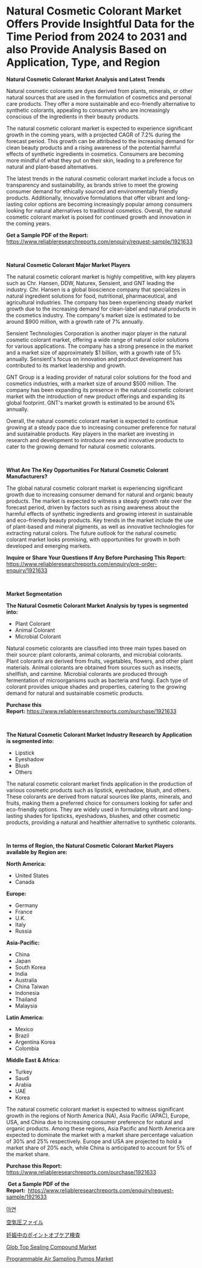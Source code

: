 <p><h1>Natural Cosmetic Colorant Market Offers Provide Insightful Data for the Time Period from 2024 to 2031 and also Provide Analysis Based on Application, Type, and Region</h1></p><p><strong>Natural Cosmetic Colorant Market Analysis and Latest Trends</strong></p>
<p><p>Natural cosmetic colorants are dyes derived from plants, minerals, or other natural sources that are used in the formulation of cosmetics and personal care products. They offer a more sustainable and eco-friendly alternative to synthetic colorants, appealing to consumers who are increasingly conscious of the ingredients in their beauty products.</p><p>The natural cosmetic colorant market is expected to experience significant growth in the coming years, with a projected CAGR of 7.2% during the forecast period. This growth can be attributed to the increasing demand for clean beauty products and a rising awareness of the potential harmful effects of synthetic ingredients in cosmetics. Consumers are becoming more mindful of what they put on their skin, leading to a preference for natural and plant-based alternatives.</p><p>The latest trends in the natural cosmetic colorant market include a focus on transparency and sustainability, as brands strive to meet the growing consumer demand for ethically sourced and environmentally friendly products. Additionally, innovative formulations that offer vibrant and long-lasting color options are becoming increasingly popular among consumers looking for natural alternatives to traditional cosmetics. Overall, the natural cosmetic colorant market is poised for continued growth and innovation in the coming years.</p></p>
<p><strong>Get a Sample PDF of the Report:&nbsp;</strong> <a href="https://www.reliableresearchreports.com/enquiry/request-sample/1921633">https://www.reliableresearchreports.com/enquiry/request-sample/1921633</a></p>
<p>&nbsp;</p>
<p><strong>Natural Cosmetic Colorant Major Market Players</strong></p>
<p><p>The natural cosmetic colorant market is highly competitive, with key players such as Chr. Hansen, DDW, Naturex, Sensient, and GNT leading the industry. Chr. Hansen is a global bioscience company that specializes in natural ingredient solutions for food, nutritional, pharmaceutical, and agricultural industries. The company has been experiencing steady market growth due to the increasing demand for clean-label and natural products in the cosmetics industry. The company's market size is estimated to be around $900 million, with a growth rate of 7% annually.</p><p>Sensient Technologies Corporation is another major player in the natural cosmetic colorant market, offering a wide range of natural color solutions for various applications. The company has a strong presence in the market and a market size of approximately $1 billion, with a growth rate of 5% annually. Sensient's focus on innovation and product development has contributed to its market leadership and growth.</p><p>GNT Group is a leading provider of natural color solutions for the food and cosmetics industries, with a market size of around $500 million. The company has been expanding its presence in the natural cosmetic colorant market with the introduction of new product offerings and expanding its global footprint. GNT's market growth is estimated to be around 6% annually.</p><p>Overall, the natural cosmetic colorant market is expected to continue growing at a steady pace due to increasing consumer preference for natural and sustainable products. Key players in the market are investing in research and development to introduce new and innovative products to cater to the growing demand for natural cosmetic colorants.</p></p>
<p>&nbsp;</p>
<p><strong>What Are The Key Opportunities For Natural Cosmetic Colorant Manufacturers?</strong></p>
<p><p>The global natural cosmetic colorant market is experiencing significant growth due to increasing consumer demand for natural and organic beauty products. The market is expected to witness a steady growth rate over the forecast period, driven by factors such as rising awareness about the harmful effects of synthetic ingredients and growing interest in sustainable and eco-friendly beauty products. Key trends in the market include the use of plant-based and mineral pigments, as well as innovative technologies for extracting natural colors. The future outlook for the natural cosmetic colorant market looks promising, with opportunities for growth in both developed and emerging markets.</p></p>
<p><strong>Inquire or Share Your Questions If Any Before Purchasing This Report:</strong> <a href="https://www.reliableresearchreports.com/enquiry/pre-order-enquiry/1921633">https://www.reliableresearchreports.com/enquiry/pre-order-enquiry/1921633</a></p>
<p>&nbsp;</p>
<p><strong>Market Segmentation</strong></p>
<p><strong>The Natural Cosmetic Colorant Market Analysis by types is segmented into:</strong></p>
<p><ul><li>Plant Colorant</li><li>Animal Colorant</li><li>Microbial Colorant</li></ul></p>
<p><p>Natural cosmetic colorants are classified into three main types based on their source: plant colorants, animal colorants, and microbial colorants. Plant colorants are derived from fruits, vegetables, flowers, and other plant materials. Animal colorants are obtained from sources such as insects, shellfish, and carmine. Microbial colorants are produced through fermentation of microorganisms such as bacteria and fungi. Each type of colorant provides unique shades and properties, catering to the growing demand for natural and sustainable cosmetic products.</p></p>
<p><strong>Purchase this Report:&nbsp;</strong><a href="https://www.reliableresearchreports.com/purchase/1921633">https://www.reliableresearchreports.com/purchase/1921633</a></p>
<p>&nbsp;</p>
<p><strong>The Natural Cosmetic Colorant Market Industry Research by Application is segmented into:</strong></p>
<p><ul><li>Lipstick</li><li>Eyeshadow</li><li>Blush</li><li>Others</li></ul></p>
<p><p>The natural cosmetic colorant market finds application in the production of various cosmetic products such as lipstick, eyeshadow, blush, and others. These colorants are derived from natural sources like plants, minerals, and fruits, making them a preferred choice for consumers looking for safer and eco-friendly options. They are widely used in formulating vibrant and long-lasting shades for lipsticks, eyeshadows, blushes, and other cosmetic products, providing a natural and healthier alternative to synthetic colorants.</p></p>
<p>&nbsp;</p>
<p><strong>In terms of Region, the Natural Cosmetic Colorant Market Players available by Region are:</strong></p>
<p>
    <p> <strong> North America: </strong>
        <ul>
            <li>United States</li>
            <li>Canada</li>
        </ul>
        </p> 
    <p> <strong> Europe: </strong>
        <ul>
            <li>Germany</li>
            <li>France</li>
            <li>U.K.</li>
            <li>Italy</li>
            <li>Russia</li>
        </ul>
        </p> 
    <p> <strong> Asia-Pacific: </strong>
        <ul>
            <li>China</li>
            <li>Japan</li>
            <li>South Korea</li>
            <li>India</li>
            <li>Australia</li>
            <li>China Taiwan</li>
            <li>Indonesia</li>
            <li>Thailand</li>
            <li>Malaysia</li>
        </ul>
        </p> 
    <p> <strong> Latin America: </strong>
        <ul>
            <li>Mexico</li>
            <li>Brazil</li>
            <li>Argentina Korea</li>
            <li>Colombia</li>
        </ul>
        </p> 
    <p> <strong> Middle East & Africa: </strong>
        <ul>
            <li>Turkey</li>
            <li>Saudi</li>
            <li>Arabia</li>
            <li>UAE</li>
            <li>Korea</li>
        </ul>
    </p>
    </p>
<p><p>The natural cosmetic colorant market is expected to witness significant growth in the regions of North America (NA), Asia Pacific (APAC), Europe, USA, and China due to increasing consumer preference for natural and organic products. Among these regions, Asia Pacific and North America are expected to dominate the market with a market share percentage valuation of 30% and 25% respectively. Europe and USA are projected to hold a market share of 20% each, while China is anticipated to account for 5% of the market share.</p></p>
<p><strong>Purchase this Report: </strong><a href="https://www.reliableresearchreports.com/purchase/1921633">https://www.reliableresearchreports.com/purchase/1921633</a></p>
<p>&nbsp;<strong>Get a Sample PDF of the Report:&nbsp;&nbsp;</strong><a href="https://www.reliableresearchreports.com/enquiry/request-sample/1921633">https://www.reliableresearchreports.com/enquiry/request-sample/1921633</a></p>
<p><strong></strong></p>
<p><p><a href="https://github.com/khytkeqagplkzqvh/Market-Research-Report-List-1/blob/main/55096091773.md">아연</a></p><p><a href="https://medium.com/@ja15984/%E6%AC%A1%E3%81%AE%E6%96%87%E7%AB%A0%E3%82%92%E6%97%A5%E6%9C%AC%E8%AA%9E%E3%81%AB%E7%BF%BB%E8%A8%B3%E3%81%97%E3%81%BE%E3%81%99-2024%E5%B9%B4%E3%81%8B%E3%82%892031%E5%B9%B4%E3%81%BE%E3%81%A7%E3%81%AE%E6%B0%97%E5%8B%95%E5%BC%8F%E3%83%95%E3%82%A1%E3%82%A4%E3%83%AB%E5%B8%82%E5%A0%B4%E3%81%AE%E3%83%88%E3%83%AC%E3%83%B3%E3%83%89%E3%81%A8%E5%B8%82%E5%A0%B4%E5%88%86%E6%9E%90%E3%81%AE%E4%BA%88%E6%B8%AC-1576d9e3c42c">空気圧ファイル</a></p><p><a href="https://github.com/xemfu2379520/Market-Research-Report-List-1/blob/main/44082802110.md">妊娠中のポイントオブケア検査</a></p><p><a href="https://github.com/Airanohannonzb68e5pb53oc1/Market-Research-Report-List-1/blob/main/glob-top-sealing-compound-market.md">Glob Top Sealing Compound Market</a></p><p><a href="https://issuu.com/reportprime-2/docs/programmable-air-sampling-pumps-market-size-2030.p">Programmable Air Sampling Pumps Market</a></p></p>